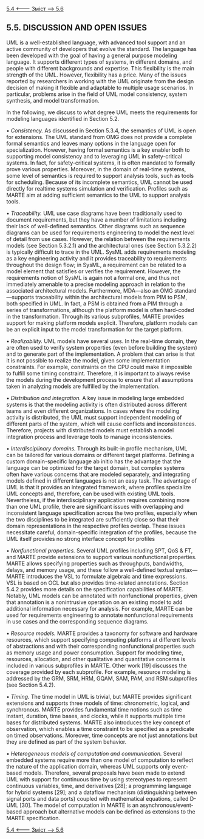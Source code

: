 [5.4 <--- ](5_4.md) [   Зміст   ](README.md) [--> 5.6](5_6.md)

## 5.5. DISCUSSION AND OPEN ISSUES

UML is a well-established language, with advanced tool support and an active community of developers that evolve the standard. The language has been developed with the goal of having a general purpose modeling language. It supports different types of systems, in different domains, and people with different backgrounds and expertise. This flexibility is the main strength of the UML. However, flexibility has a price. Many of the issues reported by researchers in working with the UML originate from the design decision of making it flexible and adaptable to multiple usage scenarios. In particular, problems arise in the field of UML model consistency, system synthesis, and model transformation.

In the following, we discuss to what degree UML meets the requirements for modeling languages identified in Section 5.2.

•   *Consistency.* As discussed in Section 5.3.4, the semantics of UML is open for extensions. The UML standard from OMG does not provide a complete formal semantics and leaves many options in the language open for specialization. However, having formal semantics is a key enabler both to supporting model consistency and to leveraging UML in safety-critical systems. In fact, for safety-critical systems, it is often mandated to formally prove various properties. Moreover, in the domain of real-time systems, some level of semantics is required to support analysis tools, such as tools for scheduling. Because of its incomplete semantics, UML cannot be used directly for realtime systems simulation and verification. Profiles such as MARTE aim at adding sufficient semantics to the UML to support analysis tools.

•   *Traceability.* UML use case diagrams have been traditionally used to document requirements, but they have a number of limitations including their lack of well-defined semantics. Other diagrams such as sequence diagrams can be used for requirements engineering to model the next level of detail from use cases. However, the relation between the requirements models (see Section 5.3.2.1) and the architectural ones (see Section 5.3.2.2) is typically difficult to trace in the UML. SysML adds requirements modeling as a key engineering activity and it provides traceability to requirements throughout the design flow; in SysML, a requirement can be related to a model element that satisfies or verifies the requirement. However, the requirements notion of SysML is again not a formal one, and thus not immediately amenable to a precise modeling approach in relation to the associated architectural models. Furthermore, MDA—also an OMG standard—supports traceability within the architectural models from PIM to PSM, both specified in UML. In fact, a PSM is obtained from a PIM through a series of transformations, although the platform model is often hard-coded in the transformation. Through its various subprofiles, MARTE provides support for making platform models explicit. Therefore, platform models can be an explicit input to the model transformation for the target platform.

•   *Realizability.* UML models have several uses. In the real-time domain, they are often used to verify system properties (even before building the system) and to generate part of the implementation. A problem that can arise is that it is not possible to realize the model, given some implementation constraints. For example, constraints on the CPU could make it impossible to fulfill some timing constraint. Therefore, it is important to always revise the models during the development process to ensure that all assumptions taken in analyzing models are fulfilled by the implementation.

•   *Distribution and integration.* A key issue in modeling large embedded systems is that the modeling activity is often distributed across different teams and even different organizations. In cases where the modeling activity is distributed, the UML must support independent modeling of different parts of the system, which will cause conflicts and inconsistences. Therefore, projects with distributed models must establish a model integration process and leverage tools to manage inconsistencies.

•   *Interdisciplinary domains.* Through its built-in profile mechanism, UML can be tailored for various domains or different target platforms. Defining a custom domain-specific language ab initio has the advantage that the language can be optimized for the target domain, but complex systems often have various concerns that are modeled separately, and integrating models defined in different languages is not an easy task. The advantage of UML is that it provides an integrated framework, where profiles specialize UML concepts and, therefore, can be used with existing UML tools. Nevertheless, if the interdisciplinary application requires combining more than one UML profile, there are significant issues with overlapping and inconsistent language specification across the two profiles, especially when the two disciplines to be integrated are sufficiently close so that their domain representations in the respective profiles overlap. These issues necessitate careful, domain-specific integration of the profiles, because the UML itself provides no strong interface concept for profiles

•   *Nonfunctional properties.* Several UML profiles including SPT, QoS & FT, and MARTE provide extensions to support various nonfunctional properties. MARTE allows specifying properties such as throughputs, bandwidths, delays, and memory usage, and these follow a well-defined textual syntax—MARTE introduces the VSL to formulate algebraic and time expressions. VSL is based on OCL but also provides time-related annotations. Section 5.4.2 provides more details on the specification capabilities of MARTE. Notably, UML models can be annotated with nonfunctional properties, given that annotation is a nonintrusive operation on an existing model to add additional information necessary for analysis. For example, MARTE can be used for requirements engineering to annotate nonfunctional requirements in use cases and the corresponding sequence diagrams.

•   *Resource models.* MARTE provides a taxonomy for software and hardware resources, which support specifying computing platforms at different levels of abstractions and with their corresponding nonfunctional properties such as memory usage and power consumption. Support for modeling time, resources, allocation, and other qualitative and quantitative concerns is included in various subprofiles in MARTE. Other work [19] discusses the coverage provided by each subprofile. For example, resource modeling is addressed by the GRM, SRM, HRM, GQAM, SAM, PAM, and RSM subprofiles (see Section 5.4.2).

•   *Timing.* The time model in UML is trivial, but MARTE provides significant extensions and supports three models of time: chronometric, logical, and synchronous. MARTE provides fundamental time notions such as time instant, duration, time bases, and clocks, while it supports multiple time bases for distributed systems. MARTE also introduces the key concept of observation, which enables a time constraint to be specified as a predicate on timed observations. Moreover, time concepts are not just annotations but they are defined as part of the system behavior.

•   *Heterogeneous models of computation and communication.* Several embedded systems require more than one model of computation to reflect the nature of the application domain, whereas UML supports only event-based models. Therefore, several proposals have been made to extend UML with support for continuous time by using stereotypes to represent continuous variables, time, and derivatives [28]; a programming language for hybrid systems [29]; and a dataflow mechanism (distinguishing between signal ports and data ports) coupled with mathematical equations, called D-UML [30]. The model of computation in MARTE is an asynchronous/event-based approach but alternative models can be defined as extensions to the MARTE specification.

[5.4 <--- ](5_4.md) [   Зміст   ](README.md) [--> 5.6](5_6.md)